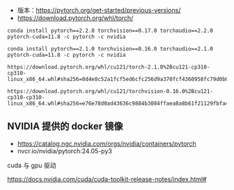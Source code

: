




- 版本：https://pytorch.org/get-started/previous-versions/
- https://download.pytorch.org/whl/torch/



```
conda install pytorch==2.2.0 torchvision==0.17.0 torchaudio==2.2.0 pytorch-cuda=11.8 -c pytorch -c nvidia

conda install pytorch==2.1.0 torchvision==0.16.0 torchaudio==2.1.0 pytorch-cuda=11.8 -c pytorch -c nvidia
```



```
https://download.pytorch.org/whl/cu121/torch-2.1.0%2Bcu121-cp310-cp310-linux_x86_64.whl#sha256=0d4e8c52a1fcf5ed6cfc256d9a370fcf4360958fc79d0b08a51d55e70914df46

https://download.pytorch.org/whl/cu121/torchvision-0.16.0%2Bcu121-cp310-cp310-linux_x86_64.whl#sha256=e76e78d0ad43636c9884b3084ffaea8a8b61f21129fbfa456a5fe734f0affea9
```




## NVIDIA 提供的 docker 镜像

- https://catalog.ngc.nvidia.com/orgs/nvidia/containers/pytorch
- nvcr.io/nvidia/pytorch:24.05-py3


cuda 与 gpu 驱动

https://docs.nvidia.com/cuda/cuda-toolkit-release-notes/index.html#
